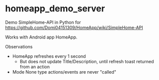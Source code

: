 # homeapp_demo_server

Demo SimpleHome-API in Python for https://github.com/Domi04151309/HomeApp/wiki/SimpleHome-API

Works with Android app HomeApp.

Observations

  * HomeApp refreshes every 1 second
      * But does not update Title/Description, until refresh toast returned from an action
  * Mode None type actions/events are never "called"
  

